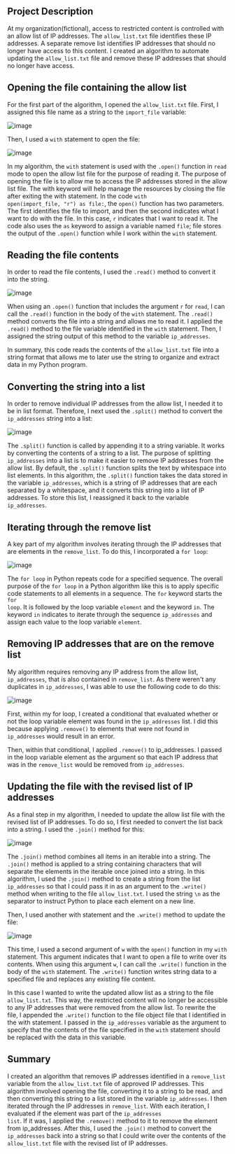 ## Project Description
At my organization(fictional), access to restricted content is controlled with an allow list of IP addresses. The <code>allow_list.txt</code> file identifies these IP addresses. A separate remove list identifies IP addresses that should no longer have access to this content. I created an algorithm to automate updating the <code>allow_list.txt</code> file and remove these IP addresses that should no longer have access. 

## Opening the file containing the allow list
For the first part of the algorithm, I opened the <code>allow_list.txt</code> file. First, I assigned this file name as a string to the <code>import_file</code> variable:

![image](https://github.com/mikeal-12/File-handling-using-Python-algorithms/assets/72464155/472bd233-8e7c-4115-96e4-e9f3b961e870)

Then, I used a <code>with</code> statement to open the file:

![image](https://github.com/mikeal-12/File-handling-using-Python-algorithms/assets/72464155/8a1e2151-d86a-407a-8db6-94ec10b2bb0f)

In my algorithm, the <code>with</code> statement is used with the <code>.open()</code> function in <code>read</code> mode to open the allow list file for the purpose of reading it. The purpose of opening the file is to allow me to access the IP addresses stored in the allow list file. The with keyword will help manage the resources by closing the file after exiting the with statement. In the code <code>with open(import_file, "r") as file:</code>, the <code>open()</code> function has two parameters. The first identifies the file to import, and then the second indicates what I want to do with the file. In this case, <code>r</code> indicates that I want to read it. The code also uses the <code>as</code> keyword to assign a variable named <code>file</code>; file stores the output of the <code>.open()</code> function while I work within the <code>with</code> statement.

## Reading the file contents
In order to read the file contents, I used the <code>.read()</code> method to convert it into the string.

![image](https://github.com/mikeal-12/File-handling-using-Python-algorithms/assets/72464155/c5f14d56-de60-4148-a01d-2245b2dee366)

When using an <code>.open()</code> function that includes the argument <code>r</code> for <code>read</code>, I can call the <code>.read()</code> function in the body of the <code>with</code> statement. The <code>.read()</code> method converts the file into a string and allows me to read it. I applied the <code>.read()</code> method to the file variable identified in the <code>with</code> statement. Then, I assigned the string output of this method to the variable <code>ip_addresses</code>. 

In summary, this code reads the contents of the <code>allow_list.txt</code> file into a string format that allows me to later use the string to organize and extract data in my Python program.

## Converting the string into a list
In order to remove individual IP addresses from the allow list, I needed it to be in list format. Therefore, I next used the <code>.split()</code> method to convert the <code>ip_addresses</code> string into a list:

![image](https://github.com/mikeal-12/File-handling-using-Python-algorithms/assets/72464155/df69f99c-d06c-434d-b50c-dc5ce5beeff0)

The <code>.split()</code> function is called by appending it to a string variable. It works by converting the contents of a string to a list. The purpose of splitting <code>ip_addresses</code> into a list is to make it easier to remove IP addresses from the allow list. By default, the <code>.split()</code> function splits the text by whitespace into list elements. In this algorithm, the <code>.split()</code> function takes the data stored in the variable <code>ip_addresses</code>, which is a string of IP addresses that are each separated by a whitespace, and it converts this string into a list of IP addresses. To store this list, I reassigned it back to the variable <code>ip_addresses</code>.

## Iterating through the remove list
A key part of my algorithm involves iterating through the IP addresses that are elements in the <code>remove_list</code>. To do this, I incorporated a <code>for loop</code>:

![image](https://github.com/mikeal-12/File-handling-using-Python-algorithms/assets/72464155/bfc2773b-df1c-47f8-8ab5-0ec9302d9cc7)

The <code>for loop</code> in Python repeats code for a specified sequence. The overall purpose of the <code>for loop</code> in a Python algorithm like this is to apply specific code statements to all elements in a sequence. The <code>for</code> keyword starts the <code>for loop</code>. It is followed by the loop variable <code>element</code> and the keyword <code>in</code>. The keyword <code>in</code> indicates to iterate through the sequence <code>ip_addresses</code> and assign each value to the loop variable <code>element</code>. 

## Removing IP addresses that are on the remove list
My algorithm requires removing any IP address from the allow list, <code>ip_addresses</code>, that is also contained in <code>remove_list</code>. As there weren't any duplicates in <code>ip_addresses</code>, I was able to use the following code to do this:

![image](https://github.com/mikeal-12/File-handling-using-Python-algorithms/assets/72464155/03a142b5-772b-4be1-98f2-2290a872ae1a)

First, within my for loop, I created a conditional that evaluated whether or not the loop variable element was found in the <code>ip_addresses</code> list. I did this because applying <code>.remove()</code> to elements that were not found in <code>ip_addresses</code> would result in an error. 

Then, within that conditional, I applied <code>.remove()</code> to ip_addresses. I passed in the loop variable element as the argument so that each IP address that was in the <code>remove_list</code> would be removed from <code>ip_addresses</code>.

## Updating the file with the revised list of IP addresses 
As a final step in my algorithm, I needed to update the allow list file with the revised list of IP addresses. To do so, I first needed to convert the list back into a string. I used the <code>.join()</code> method for this:

![image](https://github.com/mikeal-12/File-handling-using-Python-algorithms/assets/72464155/a749b3d1-250b-4882-a7d3-32364579929e)

The <code>.join()</code> method combines all items in an iterable into a string. The <code>.join()</code> method is applied to a string containing characters that will separate the elements in the iterable once joined into a string. In this algorithm, I used the <code>.join()</code> method to create a string from the list <code>ip_addresses</code> so that I could pass it in as an argument to the <code>.write()</code> method when writing to the file <code>allow_list.txt</code>. I used the string <code>\n</code> as the separator to instruct Python to place each element on a new line. 

Then, I used another with statement and the <code>.write()</code> method to update the file:

![image](https://github.com/mikeal-12/File-handling-using-Python-algorithms/assets/72464155/d2c6c638-9cea-4a51-a9ae-1c336e22e180)

This time, I used a second argument of <code>w</code> with the <code>open()</code> function in my <code>with</code> statement. This argument indicates that I want to open a file to write over its contents. When using this argument <code>w</code>, I can call the <code>.write()</code> function in the body of the <code>with</code> statement. The <code>.write()</code> function writes string data to a specified file and replaces any existing file content.

In this case I wanted to write the updated allow list as a string to the file <code>allow_list.txt</code>. This way, the restricted content will no longer be accessible to any IP addresses that were removed from the allow list. To rewrite the file, I appended the <code>.write()</code> function to the file object file that I identified in the with statement. I passed in the <code>ip_addresses</code> variable as the argument to specify that the contents of the file specified in the <code>with</code> statement should be replaced with the data in this variable.

## Summary
I created an algorithm that removes IP addresses identified in a <code>remove_list</code> variable from the <code>allow_list.txt</code> file of approved IP addresses. This algorithm involved opening the file, converting it to a string to be read, and then converting this string to a list stored in the variable <code>ip_addresses</code>. I then iterated through the IP addresses in <code>remove_list</code>. With each iteration, I evaluated if the element was part of the <code>ip_addresses list</code>. If it was, I applied the <code>.remove()</code> method to it to remove the element from ip_addresses. After this, I used the <code>.join()</code> method to convert the <code>ip_addresses</code> back into a string so that I could write over the contents of the <code>allow_list.txt</code> file with the revised list of IP addresses.
